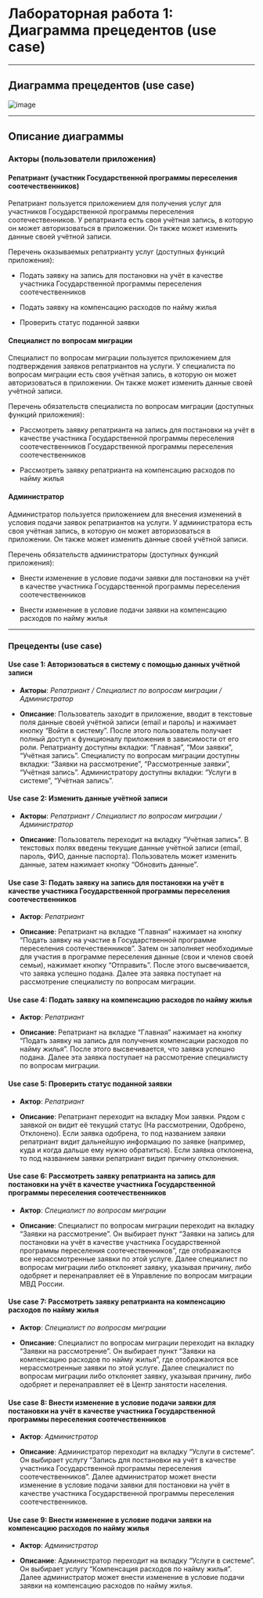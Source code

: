 # Лабораторная работа 1: Диаграмма прецедентов (use case)

---

## Диаграмма прецедентов (use case)

![image](https://github.com/user-attachments/assets/35ed80b0-b316-419d-9e39-74b4a2e60e28)

---

## Описание диаграммы

### Акторы (пользователи приложения)

#### Репатриант (участник Государственной программы переселения соотечественников)

Репатриант пользуется приложением для получения услуг для участников Государственной программы переселения соотечественников. У репатрианта есть своя учётная запись, в которую он может авторизоваться в приложении. Он также может изменить данные своей учётной записи.

Перечень оказываемых репатрианту услуг (доступных функций приложения):

* Подать заявку на запись для постановки на учёт в качестве участника Государственной программы переселения соотечественников

* Подать заявку на компенсацию расходов по найму жилья

* Проверить статус поданной заявки


#### Специалист по вопросам миграции

Специалист по вопросам миграции пользуется приложением для подтверждения заявков репатриантов на услуги. У специалиста по вопросам миграции есть своя учётная запись, в которую он может авторизоваться в приложении. Он также может изменить данные своей учётной записи.

Перечень обязательств специалиста по вопросам миграции (доступных функций приложения):

* Рассмотреть заявку репатрианта на запись для постановки на учёт в качестве участника Государственной программы переселения соотечественников Государственной программы переселения соотечественников

* Рассмотреть заявку репатрианта на компенсацию расходов по найму жилья

#### Администратор

Администратор пользуется приложением для внесения изменений в условия подачи заявок репатриантов на услуги. У администратора есть своя учётная запись, в которую он может авторизоваться в приложении. Он также может изменить данные своей учётной записи.

Перечень обязательств администраторы (доступных функций приложения):

* Внести изменение в условие подачи заявки для постановки на учёт в качестве участника Государственной программы переселения соотечественников

* Внести изменение в условие подачи заявки на компенсацию расходов по найму жилья

---

### Прецеденты (use case)

#### Use case 1: Авторизоваться в систему с помощью данных учётной записи

* **Акторы**: *Репатриант / Специалист по вопросам миграции / Администратор*

* **Описание**: Пользователь заходит в приложение, вводит в текстовые поля данные своей учётной записи (email и пароль) и нажимает кнопку “Войти в систему”. После этого пользователь получает полный доступ к функционалу приложения в зависимости от его роли. Репатрианту доступны вкладки: “Главная”, “Мои заявки”, “Учётная запись”. Специалисту по вопросам миграции доступны вкладки: “Заявки на рассмотрение”, “Рассмотренные заявки”, “Учётная запись”. Администратору доступны вкладки: “Услуги в системе”, “Учётная запись”.

#### Use case 2: Изменить данные учётной записи

* **Акторы**: *Репатриант / Специалист по вопросам миграции / Администратор*

* **Описание**: Пользователь переходит на вкладку “Учётная запись”. В текстовых полях введены текущие данные учётной записи (email, пароль, ФИО, данные паспорта). Пользователь может изменить данные, затем нажимает кнопку “Обновить данные”.

#### Use case 3: Подать заявку на запись для постановки на учёт в качестве участника Государственной программы переселения соотечественников

* **Актор**: *Репатриант*

* **Описание**: Репатриант на вкладке “Главная” нажимает на кнопку “Подать заявку на участие в Государственной программе переселения соотечественников”. Затем он заполняет необходимые для участия в программе переселения данные (свои и членов своей семьи), нажимает кнопку “Отправить”. После этого высвечивается, что заявка успешно подана. Далее эта заявка поступает на рассмотрение специалисту по вопросам миграции.

#### Use case 4: Подать заявку на компенсацию расходов по найму жилья

* **Актор**: *Репатриант*

* **Описание**: Репатриант на вкладке “Главная” нажимает на кнопку “Подать заявку на запись для получения компенсации расходов по найму жилья”. После этого высвечивается, что заявка успешно подана. Далее эта заявка поступает на рассмотрение специалисту по вопросам миграции.

#### Use case 5: Проверить статус поданной заявки

* **Актор**: *Репатриант*

* **Описание**: Репатриант переходит на вкладку Мои заявки. Рядом с заявкой он видит её текущий статус (На рассмотрении, Одобрено, Отклонено). Если заявка одобрена, то под названием заявки репатриант видит дальнейшую информацию по заявке (например, куда и когда дальше ему нужно обратиться). Если заявка отклонена, то под названием заявки репатриант видит причину отклонения.

#### Use case 6: Рассмотреть заявку репатрианта на запись для постановки на учёт в качестве участника Государственной программы переселения соотечественников

* **Актор**: *Специалист по вопросам миграции*

* **Описание**: Специалист по вопросам миграции переходит на вкладку “Заявки на рассмотрение”. Он выбирает пункт “Заявки на запись для постановки на учёт в качестве участника Государственной программы переселения соотечественников”, где отображаются все нерассмотренные заявки по этой услуге. Далее специалист по вопросам миграции либо отклоняет заявку, указывая причину, либо одобряет и перенаправляет её в Управление по вопросам миграции МВД России.

#### Use case 7: Рассмотреть заявку репатрианта на компенсацию расходов по найму жилья

* **Актор**: *Специалист по вопросам миграции*

* **Описание**: Специалист по вопросам миграции переходит на вкладку “Заявки на рассмотрение”. Он выбирает пункт “Заявки на компенсацию расходов по найму жилья”, где отображаются все нерассмотренные заявки по этой услуге. Далее специалист по вопросам миграции либо отклоняет заявку, указывая причину, либо одобряет и перенаправляет её в Центр занятости населения.

#### Use case 8: Внести изменение в условие подачи заявки для постановки на учёт в качестве участника Государственной программы переселения соотечественников

* **Актор**: *Администратор*

* **Описание**: Администратор переходит на вкладку “Услуги в системе”. Он выбирает услугу “Запись для постановки на учёт в качестве участника Государственной программы переселения соотечественников”. Далее администратор может внести изменение в условие подачи заявки для постановки на учёт в качестве участника Государственной программы переселения соотечественников.

#### Use case 9: Внести изменение в условие подачи заявки на компенсацию расходов по найму жилья

* **Актор**: *Администратор*

* **Описание**: Администратор переходит на вкладку “Услуги в системе”. Он выбирает услугу “Компенсация расходов по найму жилья”. Далее администратор может внести изменение в условие подачи заявки на компенсацию расходов по найму жилья.
